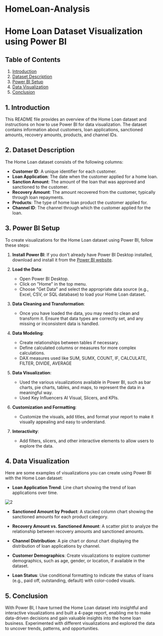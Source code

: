 # HomeLoan-Analysis

# Home Loan Dataset Visualization using Power BI

## Table of Contents
1. [Introduction](#introduction)
2. [Dataset Description](#dataset-description)
3. [Power BI Setup](#power-bi-setup)
4. [Data Visualization](#data-visualization)
5. [Conclusion](#conclusion)

## 1. Introduction

This README file provides an overview of the Home Loan dataset and instructions on how to use Power BI for data visualization. The dataset contains information about customers, loan applications, sanctioned amounts, recovery amounts, products, and channel IDs.

## 2. Dataset Description

The Home Loan dataset consists of the following columns:

- **Customer ID**: A unique identifier for each customer.
- **Loan Application**: The date when the customer applied for a home loan.
- **Sanction Amount**: The amount of the loan that was approved and sanctioned to the customer.
- **Recovery Amount**: The amount recovered from the customer, typically through loan repayments.
- **Products**: The type of home loan product the customer applied for.
- **Channel ID**: The channel through which the customer applied for the loan.

## 3. Power BI Setup

To create visualizations for the Home Loan dataset using Power BI, follow these steps:

1. **Install Power BI**: If you don't already have Power BI Desktop installed, download and install it from the [Power BI website](https://powerbi.microsoft.com/en-us/desktop/).

2. **Load the Data**:
   - Open Power BI Desktop.
   - Click on "Home" in the top menu.
   - Choose "Get Data" and select the appropriate data source (e.g., Excel, CSV, or SQL database) to load your Home Loan dataset.

3. **Data Cleaning and Transformation**:
   - Once you have loaded the data, you may need to clean and transform it. Ensure that data types are correctly set, and any missing or inconsistent data is handled.

4. **Data Modeling**:
   - Create relationships between tables if necessary.
   - Define calculated columns or measures for more complex calculations.
   - DAX measures used like SUM, SUMX, COUNT, IF, CALCULATE, FILTER, DIVIDE, AVERAGE

5. **Data Visualization**:
   - Used the various visualizations available in Power BI, such as bar charts, pie charts, tables, and maps, to represent the data in a meaningful way.
   - Used Key Influencers AI Visual, Slicers, and KPIs.

6. **Customization and Formatting**:
   - Customize the visuals, add titles, and format your report to make it visually appealing and easy to understand.

7. **Interactivity**:
   - Add filters, slicers, and other interactive elements to allow users to explore the data.


## 4. Data Visualization

Here are some examples of visualizations you can create using Power BI with the Home Loan dataset:

- **Loan Application Trend**: Line chart showing the trend of loan applications over time.

![2](https://github.com/praveenkumarbarange/P3-BFSI-Home-Loan-Data-Analysis/assets/52094094/0e0a8e56-45e9-40b1-9a6b-62ac4851d384)


- **Sanctioned Amount by Product**: A stacked column chart showing the sanctioned amounts for each product category.

- **Recovery Amount vs. Sanctioned Amount**: A scatter plot to analyze the relationship between recovery amounts and sanctioned amounts.

- **Channel Distribution**: A pie chart or donut chart displaying the distribution of loan applications by channel.

- **Customer Demographics**: Create visualizations to explore customer demographics, such as age, gender, or location, if available in the dataset.

- **Loan Status**: Use conditional formatting to indicate the status of loans (e.g., paid off, outstanding, default) with color-coded visuals.

## 5. Conclusion

With Power BI, I have turned the Home Loan dataset into insightful and interactive visualizations and built a 4-page report, enabling me to make data-driven decisions and gain valuable insights into the home loan business. Experimented with different visualizations and explored the data to uncover trends, patterns, and opportunities.
